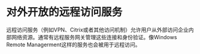 # 对外开放的远程访问服务

远程访问服务（例如VPN、Citrix或者其他访问机制）允许用户从外部访问企业内部网络资源。通常有远程服务网关管理这些连接和身份验证。像Windows Remote Managerment这样的服务也会被用于远程访问。

